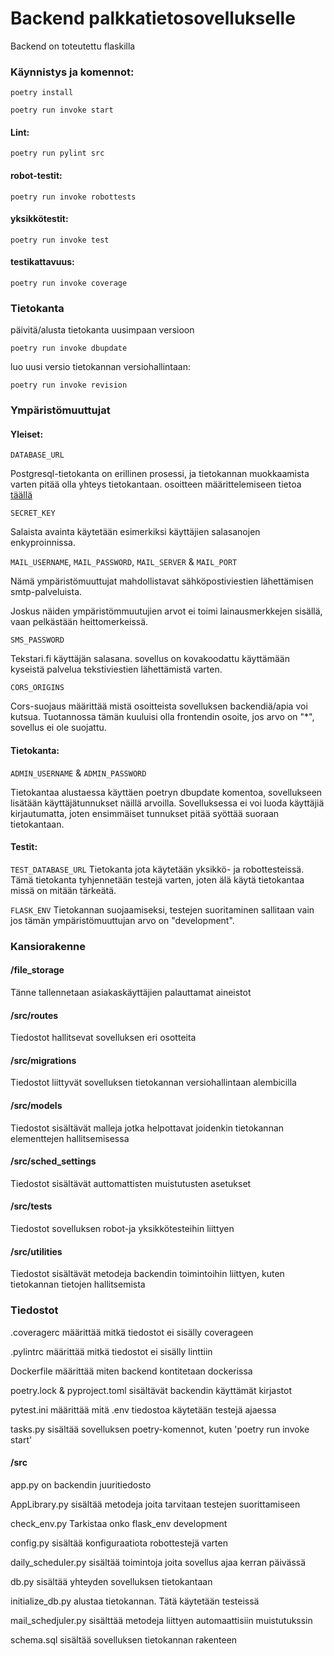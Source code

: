 # Backend palkkatietosovellukselle

Backend on toteutettu flaskilla

### Käynnistys ja komennot:
```
poetry install

poetry run invoke start
```

#### Lint:
```
poetry run pylint src
```
#### robot-testit:
```
poetry run invoke robottests
```
#### yksikkötestit:
```
poetry run invoke test
```
#### testikattavuus:
```
poetry run invoke coverage
```
### Tietokanta
päivitä/alusta tietokanta uusimpaan versioon
```
poetry run invoke dbupdate
```
luo uusi versio tietokannan versiohallintaan:
```
poetry run invoke revision
```

### Ympäristömuuttujat

#### Yleiset:

```DATABASE_URL```

Postgresql-tietokanta on erillinen prosessi, ja tietokannan muokkaamista varten pitää olla yhteys tietokantaan. osoitteen määrittelemiseen tietoa [täällä](https://www.postgresql.org/docs/current/libpq-connect.html#LIBPQ-CONNSTRING)

```SECRET_KEY```

Salaista avainta käytetään esimerkiksi käyttäjien salasanojen enkyproinnissa. 

```MAIL_USERNAME```, ```MAIL_PASSWORD```, ```MAIL_SERVER``` & ```MAIL_PORT```

Nämä ympäristömuuttujat mahdollistavat sähköpostiviestien lähettämisen smtp-palveluista.

Joskus näiden ympäristömmuutujien arvot ei toimi lainausmerkkejen sisällä, vaan pelkästään heittomerkeissä.

```SMS_PASSWORD```

Tekstari.fi käyttäjän salasana. sovellus on kovakoodattu käyttämään kyseistä palvelua tekstiviestien lähettämistä varten.

```CORS_ORIGINS```

Cors-suojaus määrittää mistä osoitteista sovelluksen backendiä/apia voi kutsua. Tuotannossa tämän kuuluisi olla frontendin osoite, jos arvo on "*", sovellus ei ole suojattu.

#### Tietokanta:

```ADMIN_USERNAME``` & ```ADMIN_PASSWORD```

Tietokantaa alustaessa käyttäen poetryn dbupdate komentoa, sovellukseen lisätään käyttäjätunnukset näillä arvoilla. Sovelluksessa ei voi luoda käyttäjiä kirjautumatta, joten ensimmäiset tunnukset pitää syöttää suoraan tietokantaan.

#### Testit:

```TEST_DATABASE_URL```
Tietokanta jota käytetään yksikkö- ja robottesteissä. Tämä tietokanta tyhjennetään testejä varten, joten älä käytä tietokantaa missä on mitään tärkeätä.

```FLASK_ENV```
Tietokannan suojaamiseksi, testejen suoritaminen sallitaan vain jos tämän ympäristömuuttujan arvo on "development".

### Kansiorakenne

#### /file_storage
Tänne tallennetaan asiakaskäyttäjien palauttamat aineistot

#### /src/routes
Tiedostot hallitsevat sovelluksen eri osotteita

#### /src/migrations
Tiedostot liittyvät sovelluksen tietokannan versiohallintaan alembicilla

#### /src/models
Tiedostot sisältävät malleja jotka helpottavat joidenkin tietokannan elementtejen hallitsemisessa

#### /src/sched_settings
Tiedostot sisältävät auttomattisten muistutusten asetukset

#### /src/tests
Tiedostot sovelluksen robot-ja yksikkötesteihin liittyen

#### /src/utilities
Tiedostot sisältävät metodeja backendin toimintoihin liittyen, kuten tietokannan tietojen hallitsemista

### Tiedostot

.coveragerc määrittää mitkä tiedostot ei sisälly coverageen

.pylintrc määrittää mitkä tiedostot ei sisälly linttiin

Dockerfile määrittää miten backend kontitetaan dockerissa

poetry.lock & pyproject.toml sisältävät backendin käyttämät kirjastot

pytest.ini määrittää mitä .env tiedostoa käytetään testejä ajaessa

tasks.py sisältää sovelluksen poetry-komennot, kuten 'poetry run invoke start'


#### /src
app.py on backendin juuritiedosto

AppLibrary.py sisältää metodeja joita tarvitaan testejen suorittamiseen

check_env.py Tarkistaa onko flask_env development

config.py sisältää konfiguraatiota robottestejä varten

daily_scheduler.py sisältää toimintoja joita sovellus ajaa kerran päivässä

db.py sisältää yhteyden sovelluksen tietokantaan

initialize_db.py alustaa tietokannan. Tätä käytetään testeissä

mail_schedjuler.py sisälttää metodeja liittyen automaattisiin muistutukssin

schema.sql sisältää sovelluksen tietokannan rakenteen




